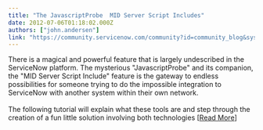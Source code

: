 ```yaml
---
title: "The JavascriptProbe  MID Server Script Includes"
date: 2012-07-06T01:18:02.000Z
authors: ["john.andersen"]
link: "https://community.servicenow.com/community?id=community_blog&sys_id=6f6d6e29dbd0dbc01dcaf3231f961904"
---
```

<p>There is a magical and powerful feature that is largely undescribed in the ServiceNow platform. The mysterious "JavascriptProbe" and its companion, the "MID Server Script Include" feature is the gateway to endless possibilities for someone trying to do the impossible integration to ServiceNow with another system within their own network. <br /><br />The following tutorial will explain what these tools are and step through the creation of a fun little solution involving both technologies [<a href='http://www.john-james-andersen.com/blog/service-now/javascriptprobe-and-mid-server-script-includes.html'>Read More</a>]</p>